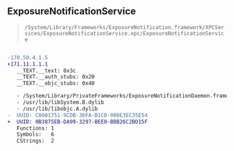 ## ExposureNotificationService

> `/System/Library/Frameworks/ExposureNotification.framework/XPCServices/ExposureNotificationService.xpc/ExposureNotificationService`

```diff

-170.50.4.1.5
+171.11.1.1.1
   __TEXT.__text: 0x3c
   __TEXT.__auth_stubs: 0x20
   __TEXT.__objc_stubs: 0x40

   - /System/Library/PrivateFrameworks/ExposureNotificationDaemon.framework/ExposureNotificationDaemon
   - /usr/lib/libSystem.B.dylib
   - /usr/lib/libobjc.A.dylib
-  UUID: C8081751-9CDB-36FA-B1CD-000E3EC35E54
+  UUID: 0B3875EB-DA99-3297-BEE0-BBB26C2BD15F
   Functions: 1
   Symbols:   6
   CStrings:  2

```
